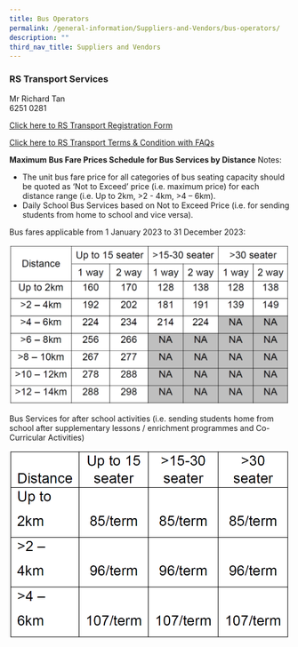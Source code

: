 ```yaml
---
title: Bus Operators
permalink: /general-information/Suppliers-and-Vendors/bus-operators/
description: ""
third_nav_title: Suppliers and Vendors
---
```

### RS Transport Services

Mr Richard Tan
<br>6251 0281

  
[Click here to RS Transport Registration Form](/files/RS%20Transport%20Bus%20Transport%20Registration%20Form.pdf)

[Click here to RS Transport Terms &amp; Condition with FAQs](/files/RS%20Transport%20Bus%20t&amp;c.pdf)

**Maximum Bus Fare Prices Schedule for Bus Services by Distance**
Notes:
* The unit bus fare price for all categories of bus seating capacity should be quoted as ‘Not to Exceed’ price (i.e. maximum price) for each distance range (i.e. Up to 2km, &gt;2 - 4km, &gt;4 – 6km).
* Daily School Bus Services based on Not to Exceed Price (i.e. for sending students from home to school and vice versa).

Bus fares applicable from 1 January 2023 to 31 December 2023:

![](/images/bus%20fare%202023.PNG)

Bus Services for after school activities (i.e. sending students home from school after supplementary lessons / enrichment programmes and Co-Curricular Activities)

![](/images/bus%20fare%20-%20after%20school%202023.PNG)